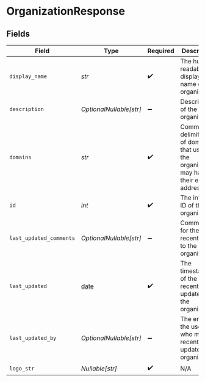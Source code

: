 # OrganizationResponse


## Fields

| Field                                                                                             | Type                                                                                              | Required                                                                                          | Description                                                                                       | Example                                                                                           |
| ------------------------------------------------------------------------------------------------- | ------------------------------------------------------------------------------------------------- | ------------------------------------------------------------------------------------------------- | ------------------------------------------------------------------------------------------------- | ------------------------------------------------------------------------------------------------- |
| `display_name`                                                                                    | *str*                                                                                             | :heavy_check_mark:                                                                                | The human-readable display name of the organization.                                              | My Great Org                                                                                      |
| `description`                                                                                     | *OptionalNullable[str]*                                                                           | :heavy_minus_sign:                                                                                | Description of the organization.                                                                  | An organization that does great things with agentic AI.                                           |
| `domains`                                                                                         | *str*                                                                                             | :heavy_check_mark:                                                                                | Comma-delimited list of domains that users at the organization may have in their email addresses. | mygreatorg.com,myothergreatorg.org                                                                |
| `id`                                                                                              | *int*                                                                                             | :heavy_check_mark:                                                                                | The internal ID of the organization.                                                              | 1                                                                                                 |
| `last_updated_comments`                                                                           | *OptionalNullable[str]*                                                                           | :heavy_minus_sign:                                                                                | Comments for the most recent edit to the organization.                                            | Updated to add an additional domain                                                               |
| `last_updated`                                                                                    | [date](https://docs.python.org/3/library/datetime.html#date-objects)                              | :heavy_check_mark:                                                                                | The timestamp of the most recent update to the organization                                       |                                                                                                   |
| `last_updated_by`                                                                                 | *OptionalNullable[str]*                                                                           | :heavy_minus_sign:                                                                                | The email of the user who most recently updated the organization                                  |                                                                                                   |
| `logo_str`                                                                                        | *Nullable[str]*                                                                                   | :heavy_check_mark:                                                                                | N/A                                                                                               |                                                                                                   |